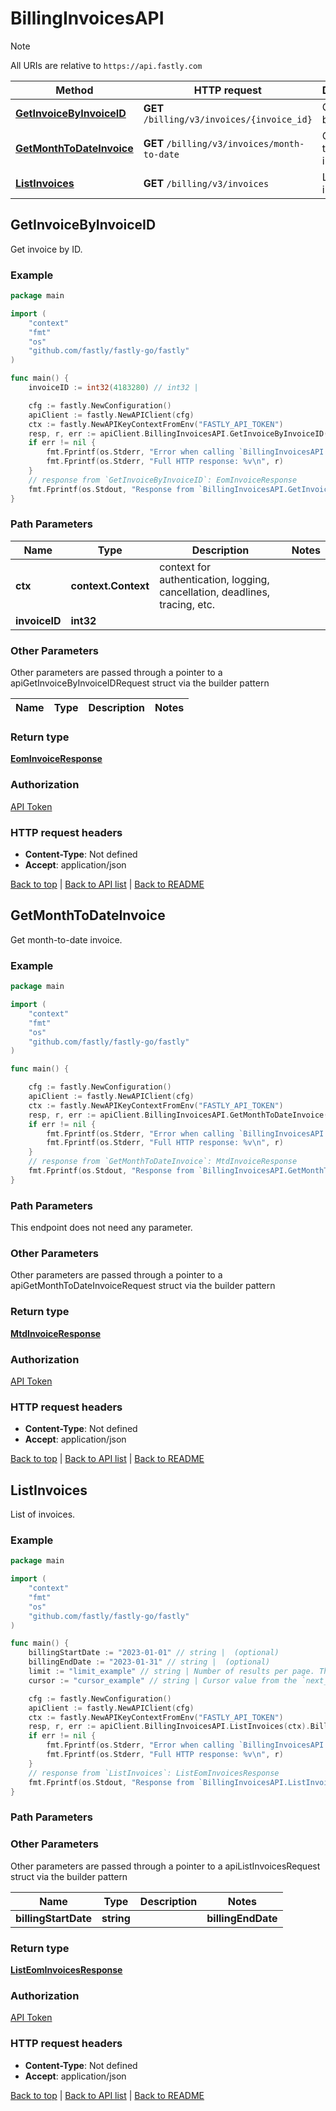 # BillingInvoicesAPI

> [!NOTE]
> All URIs are relative to `https://api.fastly.com`

Method | HTTP request | Description
------------- | ------------- | -------------
[**GetInvoiceByInvoiceID**](BillingInvoicesAPI.md#GetInvoiceByInvoiceID) | **GET** `/billing/v3/invoices/{invoice_id}` | Get invoice by ID.
[**GetMonthToDateInvoice**](BillingInvoicesAPI.md#GetMonthToDateInvoice) | **GET** `/billing/v3/invoices/month-to-date` | Get month-to-date invoice.
[**ListInvoices**](BillingInvoicesAPI.md#ListInvoices) | **GET** `/billing/v3/invoices` | List of invoices.



## GetInvoiceByInvoiceID

Get invoice by ID.



### Example

```go
package main

import (
    "context"
    "fmt"
    "os"
    "github.com/fastly/fastly-go/fastly"
)

func main() {
    invoiceID := int32(4183280) // int32 | 

    cfg := fastly.NewConfiguration()
    apiClient := fastly.NewAPIClient(cfg)
    ctx := fastly.NewAPIKeyContextFromEnv("FASTLY_API_TOKEN")
    resp, r, err := apiClient.BillingInvoicesAPI.GetInvoiceByInvoiceID(ctx, invoiceID).Execute()
    if err != nil {
        fmt.Fprintf(os.Stderr, "Error when calling `BillingInvoicesAPI.GetInvoiceByInvoiceID`: %v\n", err)
        fmt.Fprintf(os.Stderr, "Full HTTP response: %v\n", r)
    }
    // response from `GetInvoiceByInvoiceID`: EomInvoiceResponse
    fmt.Fprintf(os.Stdout, "Response from `BillingInvoicesAPI.GetInvoiceByInvoiceID`: %v\n", resp)
}
```

### Path Parameters


Name | Type | Description  | Notes
------------- | ------------- | ------------- | -------------
**ctx** | **context.Context** | context for authentication, logging, cancellation, deadlines, tracing, etc.
**invoiceID** | **int32** |  | 

### Other Parameters

Other parameters are passed through a pointer to a apiGetInvoiceByInvoiceIDRequest struct via the builder pattern


Name | Type | Description  | Notes
------------- | ------------- | ------------- | -------------


### Return type

[**EomInvoiceResponse**](EomInvoiceResponse.md)

### Authorization

[API Token](https://www.fastly.com/documentation/reference/api/#authentication)

### HTTP request headers

- **Content-Type**: Not defined
- **Accept**: application/json

[Back to top](#) | [Back to API list](../README.md#documentation-for-api-endpoints) | [Back to README](../README.md)


## GetMonthToDateInvoice

Get month-to-date invoice.



### Example

```go
package main

import (
    "context"
    "fmt"
    "os"
    "github.com/fastly/fastly-go/fastly"
)

func main() {

    cfg := fastly.NewConfiguration()
    apiClient := fastly.NewAPIClient(cfg)
    ctx := fastly.NewAPIKeyContextFromEnv("FASTLY_API_TOKEN")
    resp, r, err := apiClient.BillingInvoicesAPI.GetMonthToDateInvoice(ctx).Execute()
    if err != nil {
        fmt.Fprintf(os.Stderr, "Error when calling `BillingInvoicesAPI.GetMonthToDateInvoice`: %v\n", err)
        fmt.Fprintf(os.Stderr, "Full HTTP response: %v\n", r)
    }
    // response from `GetMonthToDateInvoice`: MtdInvoiceResponse
    fmt.Fprintf(os.Stdout, "Response from `BillingInvoicesAPI.GetMonthToDateInvoice`: %v\n", resp)
}
```

### Path Parameters

This endpoint does not need any parameter.

### Other Parameters

Other parameters are passed through a pointer to a apiGetMonthToDateInvoiceRequest struct via the builder pattern



### Return type

[**MtdInvoiceResponse**](MtdInvoiceResponse.md)

### Authorization

[API Token](https://www.fastly.com/documentation/reference/api/#authentication)

### HTTP request headers

- **Content-Type**: Not defined
- **Accept**: application/json

[Back to top](#) | [Back to API list](../README.md#documentation-for-api-endpoints) | [Back to README](../README.md)


## ListInvoices

List of invoices.



### Example

```go
package main

import (
    "context"
    "fmt"
    "os"
    "github.com/fastly/fastly-go/fastly"
)

func main() {
    billingStartDate := "2023-01-01" // string |  (optional)
    billingEndDate := "2023-01-31" // string |  (optional)
    limit := "limit_example" // string | Number of results per page. The maximum is 200. (optional) (default to "100")
    cursor := "cursor_example" // string | Cursor value from the `next_cursor` field of a previous response, used to retrieve the next page. To request the first page, this should be empty. (optional)

    cfg := fastly.NewConfiguration()
    apiClient := fastly.NewAPIClient(cfg)
    ctx := fastly.NewAPIKeyContextFromEnv("FASTLY_API_TOKEN")
    resp, r, err := apiClient.BillingInvoicesAPI.ListInvoices(ctx).BillingStartDate(billingStartDate).BillingEndDate(billingEndDate).Limit(limit).Cursor(cursor).Execute()
    if err != nil {
        fmt.Fprintf(os.Stderr, "Error when calling `BillingInvoicesAPI.ListInvoices`: %v\n", err)
        fmt.Fprintf(os.Stderr, "Full HTTP response: %v\n", r)
    }
    // response from `ListInvoices`: ListEomInvoicesResponse
    fmt.Fprintf(os.Stdout, "Response from `BillingInvoicesAPI.ListInvoices`: %v\n", resp)
}
```

### Path Parameters



### Other Parameters

Other parameters are passed through a pointer to a apiListInvoicesRequest struct via the builder pattern


Name | Type | Description  | Notes
------------- | ------------- | ------------- | -------------
 **billingStartDate** | **string** |  |  **billingEndDate** | **string** |  |  **limit** | **string** | Number of results per page. The maximum is 200. | [default to &quot;100&quot;] **cursor** | **string** | Cursor value from the `next_cursor` field of a previous response, used to retrieve the next page. To request the first page, this should be empty. | 

### Return type

[**ListEomInvoicesResponse**](ListEomInvoicesResponse.md)

### Authorization

[API Token](https://www.fastly.com/documentation/reference/api/#authentication)

### HTTP request headers

- **Content-Type**: Not defined
- **Accept**: application/json

[Back to top](#) | [Back to API list](../README.md#documentation-for-api-endpoints) | [Back to README](../README.md)
